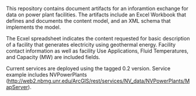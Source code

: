 This repository contains document artifacts for an inforamtion exchange for data on power plant facilities. The artifacts include an Excel Workbook that defines and documents the content model, and an XML schema that implements the model.

The Ecxel spreadsheet indicates the content requested for basic description of a facility that generates electricity using geothermal energy. Facility contact information as well as facility Use Applications, Fluid Temperatures, and Capacity (MW) are included fields. 

Current services are deployed using the tagged 0.2 version. Service example includes NVPowerPlants (http://web2.nbmg.unr.edu/ArcGIS/rest/services/NV_data/NVPowerPlants/MapServer).